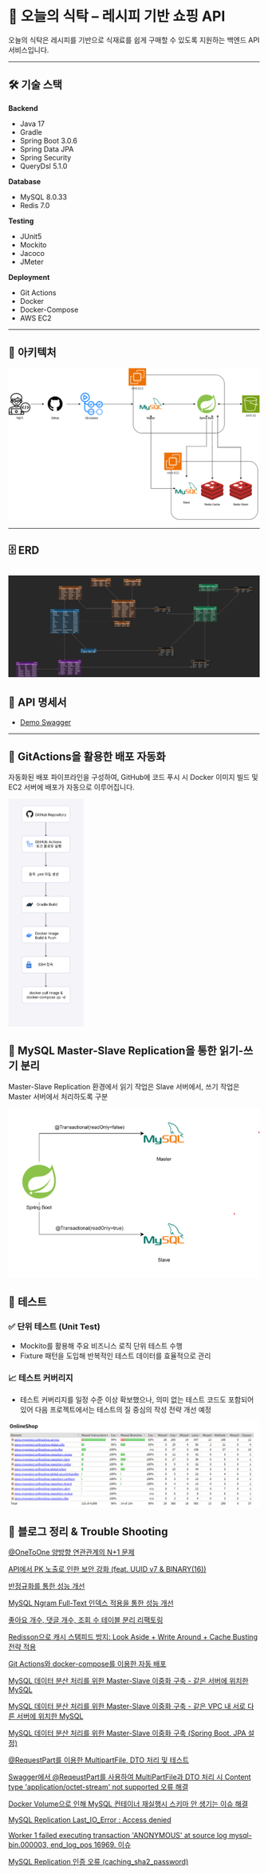 # 🛒 오늘의 식탁 – 레시피 기반 쇼핑 API

오늘의 식탁은 레시피를 기반으로 식재료를 쉽게 구매할 수 있도록 지원하는 백엔드 API 서비스입니다.

---

## 🛠 기술 스택

**Backend**

- Java 17
- Gradle
- Spring Boot 3.0.6
- Spring Data JPA
- Spring Security
- QueryDsl 5.1.0

**Database**

- MySQL 8.0.33
- Redis 7.0

**Testing**

- JUnit5
- Mockito
- Jacoco
- JMeter

**Deployment**

- Git Actions
- Docker
- Docker-Compose
- AWS EC2

---

## 📃 아키텍처

![](img/today_table_architecture.png)

---

## 🗄️ ERD

![erd.png](img/today_table_erd.png)
---

## 📡 API 명세서

- [Demo Swagger](https://port-0-todays-table-m7plej378a04f632.sel4.cloudtype.app/swagger-ui/index.html)

---

## 🚀 GitActions을 활용한 배포 자동화

자동화된 배포 파이프라인을 구성하여, GitHub에 코드 푸시 시 Docker 이미지 빌드 및 EC2 서버에 배포가 자동으로 이루어집니다.

<img src="img/today_table_deploy.png" style="width:30%;"  alt="배포 흐름"/>

## 💾 MySQL Master-Slave Replication을 통한 읽기-쓰기 분리

Master-Slave Replication 환경에서 읽기 작업은 Slave 서버에서, 쓰기 작업은 Master 서버에서 처리하도록 구분

![img.png](img/mysql_replication.png)

## 🧪 테스트

### ✅ 단위 테스트 (Unit Test)

- Mockito를 활용해 주요 비즈니스 로직 단위 테스트 수행
- Fixture 패턴을 도입해 반복적인 테스트 데이터를 효율적으로 관리

### 📈 테스트 커버리지

- 테스트 커버리지를 일정 수준 이상 확보했으나, 의미 없는 테스트 코드도 포함되어 있어 다음 프로젝트에서는 테스트의 질 중심의 작성 전략 개선 예정

![img.png](img/JaCoCo_Report.png)

## 📝 블로그 정리 & Trouble Shooting

[@OneToOne 양방향 연관관계의 N+1 문제](https://velog.io/@zvyg1023/JPA-OneToOne-%EC%96%91%EB%B0%A9%ED%96%A5-%EC%97%B0%EA%B4%80%EA%B4%80%EA%B3%84%EC%9D%98-N1-%EB%AC%B8%EC%A0%9C)

[API에서 PK 노출로 인한 보안 강화 (feat. UUID v7 & BINARY(16))](https://until.blog/@zvyg1023/%EB%B0%B1%EC%A4%80-2018%EB%B2%88--%EC%A2%8B%EB%8B%A4)

[반정규화를 통한 성능 개선](https://velog.io/@zvyg1023/%EC%84%B1%EB%8A%A5-%EC%B5%9C%EC%A0%81%ED%99%94%EB%A5%BC-%EC%9C%84%ED%95%9C-%EB%B0%98%EC%A0%95%EA%B7%9C%ED%99%94-%EC%A0%81%EC%9A%A9)

[MySQL Ngram Full-Text 인덱스 적용을 통한 성능 개선](https://velog.io/@zvyg1023/MySQL-Full-Text-%EC%9D%B8%EB%8D%B1%EC%8A%A4%EC%99%80-Ngram-%EC%9D%B8%EB%8D%B1%EC%8A%A4-%EC%A0%81%EC%9A%A9)

[좋아요 개수, 댓글 개수, 조회 수 테이블 분리 리팩토링](https://until.blog/@zvyg1023/%EC%A2%8B%EC%95%84%EC%9A%94-%EA%B0%9C%EC%88%98--%EB%8C%93%EA%B8%80-%EA%B0%9C%EC%88%98--%EC%A1%B0%ED%9A%8C-%EC%88%98-%ED%85%8C%EC%9D%B4%EB%B8%94-%EB%B6%84%EB%A6%AC-%EB%A6%AC%ED%8C%A9%ED%86%A0%EB%A7%81)

[Redisson으로 캐시 스탬피드 방지: Look Aside + Write Around + Cache Busting 전략 적용](https://velog.io/@zvyg1023/Redisson%EC%9C%BC%EB%A1%9C-%EC%BA%90%EC%8B%9C-%EC%8A%A4%ED%83%AC%ED%94%BC%EB%93%9C-%EB%B0%A9%EC%A7%80-Look-Aside-Write-Around-Cache-Busting-%EC%A0%84%EB%9E%B5-%EC%A0%81%EC%9A%A9)

[Git Actions와 docker-compose를 이용한 자동 배포](https://velog.io/@zvyg1023/CICD-Docker-Github-Action-Spring-Boot)

[MySQL 데이터 분산 처리를 위한 Master-Slave 이중화 구축 - 같은 서버에 위치한 MySQL](https://velog.io/@zvyg1023/mysql-master-slave)

[MySQL 데이터 분산 처리를 위한 Master-Slave 이중화 구축 - 같은 VPC 내 서로 다른 서버에 위치한 MySQL](https://until.blog/@zvyg1023/mysql-replication-%EC%84%A4%EC%A0%95)

[MySQL 데이터 분산 처리를 위한 Master-Slave 이중화 구축 (Spring Boot, JPA 설정)](https://velog.io/@zvyg1023/spring-boot-mysql-master-slave)

[@RequestPart를 이용한 MultipartFile, DTO 처리 및 테스트](https://velog.io/@zvyg1023/Spring-Boot-RequestPart%EB%A5%BC-%EC%9D%B4%EC%9A%A9%ED%95%9C-MultipartFile-DTO-%EC%B2%98%EB%A6%AC-%EB%B0%8F-%ED%85%8C%EC%8A%A4%ED%8A%B8)

[Swagger에서 @ReqeustPart를 사용하여 MultiPartFile과 DTO 처리 시 Content type 'application/octet-stream' not supported 오류 해결](https://velog.io/@zvyg1023/Spring-Boot-Swagger%EC%97%90%EC%84%9C-ReqeustPart%EB%A5%BC-%EC%82%AC%EC%9A%A9%ED%95%98%EC%97%AC-MultiPartFile%EA%B3%BC-DTO-%EC%B2%98%EB%A6%AC-%EC%8B%9C-Content-type-applicationoctet-stream-not-supported-%EC%98%A4%EB%A5%98-%ED%95%B4%EA%B2%B0)

[Docker Volume으로 인해 MySQL 컨테이너 재실행시 스키마 안 생기는 이슈 해결](https://velog.io/@zvyg1023/docker-volume-schema-issue)

[MySQL Replication Last_IO_Error : Access denied](https://velog.io/@zvyg1023/MySQL-MySQL-Replication-LastIOError-Access-denied-%EC%9D%B4%EC%8A%88-%ED%95%B4%EA%B2%B0)

[Worker 1 failed executing transaction 'ANONYMOUS' at source log mysql-bin.000003, end_log_pos 16969. 이슈](https://velog.io/@zvyg1023/Worker-1-failed-executing-transaction-ANONYMOUS-at-source-log-mysql-bin.000003-endlogpos-16969)

[MySQL Replication 인증 오류 (caching_sha2_password)](https://until.blog/@zvyg1023/mysql-replication-%ED%8A%B8%EB%9F%AC%EB%B8%94%EC%8A%88%ED%8C%85---%EC%9D%B8%EC%A6%9D-%EC%98%A4%EB%A5%98--caching-sha2-password-)
